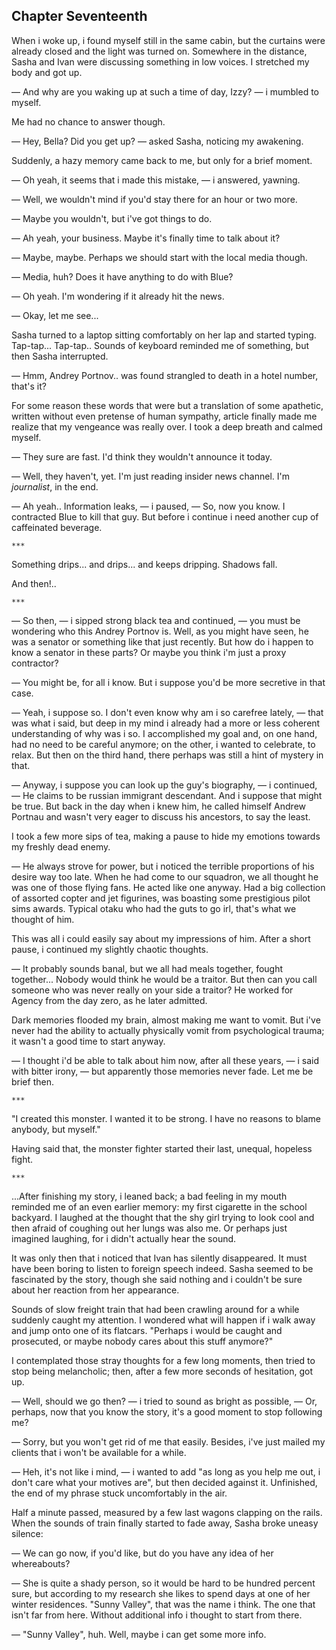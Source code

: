Chapter Seventeenth
-------------------

When i woke up, i found myself still in the same cabin, but the curtains were
already closed and the light was turned on. Somewhere in the distance, Sasha and
Ivan were discussing something in low voices. I stretched my body and got up.

— And why are you waking up at such a time of day, Izzy? — i mumbled to myself.

Me had no chance to answer though.

— Hey, Bella? Did you get up? — asked Sasha, noticing my awakening.

Suddenly, a hazy memory came back to me, but only for a brief moment.

— Oh yeah, it seems that i made this mistake, — i answered, yawning.

— Well, we wouldn't mind if you'd stay there for an hour or two more.

— Maybe you wouldn't, but i've got things to do.

— Ah yeah, your business. Maybe it's finally time to talk about it?

— Maybe, maybe. Perhaps we should start with the local media though.

— Media, huh? Does it have anything to do with Blue?

— Oh yeah. I'm wondering if it already hit the news.

— Okay, let me see...

Sasha turned to a laptop sitting comfortably on her lap and started
typing. Tap-tap... Tap-tap.. Sounds of keyboard reminded me of something, but
then Sasha interrupted.

— Hmm, Andrey Portnov.. was found strangled to death in a hotel number, that's
it?

For some reason these words that were but a translation of some apathetic,
written without even pretense of human sympathy, article finally made me realize
that my vengeance was really over. I took a deep breath and calmed myself.

— They sure are fast. I'd think they wouldn't announce it today.

— Well, they haven't, yet. I'm just reading insider news channel. I'm
*journalist*, in the end.

— Ah yeah.. Information leaks, — i paused, — So, now you know. I contracted Blue
to kill that guy. But before i continue i need another cup of caffeinated
beverage.

    ***

Something drips... and drips... and keeps dripping. Shadows fall.

And then!..

    ***

— So then, — i sipped strong black tea and continued, — you must be wondering
who this Andrey Portnov is. Well, as you might have seen, he was a senator or
something like that just recently. But how do i happen to know a senator in
these parts?  Or maybe you think i'm just a proxy contractor?

— You might be, for all i know. But i suppose you'd be more secretive in that
case.

— Yeah, i suppose so. I don't even know why am i so carefree lately, — that was
what i said, but deep in my mind i already had a more or less coherent
understanding of why was i so. I accomplished my goal and, on one hand, had no
need to be careful anymore; on the other, i wanted to celebrate, to relax. But
then on the third hand, there perhaps was still a hint of mystery in that.

— Anyway, i suppose you can look up the guy's biography, — i continued, — He
claims to be russian immigrant descendant. And i suppose that might be true.
But back in the day when i knew him, he called himself Andrew Portnau and wasn't
very eager to discuss his ancestors, to say the least.

I took a few more sips of tea, making a pause to hide my emotions towards my
freshly dead enemy.

— He always strove for power, but i noticed the terrible proportions of his
desire way too late. When he had come to our squadron, we all thought he was one
of those flying fans. He acted like one anyway. Had a big collection of assorted
copter and jet figurines, was boasting some prestigious pilot sims
awards. Typical otaku who had the guts to go irl, that's what we thought of him.

This was all i could easily say about my impressions of him. After a short
pause, i continued my slightly chaotic thoughts.

— It probably sounds banal, but we all had meals together, fought together...
Nobody would think he would be a traitor. But then can you call someone who was
never really on your side a traitor? He worked for Agency from the day zero, as
he later admitted.

Dark memories flooded my brain, almost making me want to vomit. But i've never
had the ability to actually physically vomit from psychological trauma; it
wasn't a good time to start anyway.

— I thought i'd be able to talk about him now, after all these years, — i said
with bitter irony, — but apparently those memories never fade. Let me be brief
then.

    ***

"I created this monster. I wanted it to be strong. I have no reasons to blame
anybody, but myself."

Having said that, the monster fighter started their last, unequal, hopeless
fight.

    ***

...After finishing my story, i leaned back; a bad feeling in my mouth reminded me
of an even earlier memory: my first cigarette in the school backyard. I laughed
at the thought that the shy girl trying to look cool and then afraid of coughing
out her lungs was also me. Or perhaps just imagined laughing, for i didn't
actually hear the sound.

It was only then that i noticed that Ivan has silently disappeared. It must have
been boring to listen to foreign speech indeed. Sasha seemed to be fascinated by
the story, though she said nothing and i couldn't be sure about her reaction
from her appearance.

Sounds of slow freight train that had been crawling around for a while suddenly
caught my attention. I wondered what will happen if i walk away and jump onto
one of its flatcars. "Perhaps i would be caught and prosecuted, or maybe nobody
cares about this stuff anymore?"

I contemplated those stray thoughts for a few long moments, then tried to stop
being melancholic; then, after a few more seconds of hesitation, got up.

— Well, should we go then? — i tried to sound as bright as possible, — Or,
perhaps, now that you know the story, it's a good moment to stop following me?

— Sorry, but you won't get rid of me that easily. Besides, i've just mailed my
clients that i won't be available for a while.

— Heh, it's not like i mind, — i wanted to add "as long as you help me out, i
don't care what your motives are", but then decided against it. Unfinished, the
end of my phrase stuck uncomfortably in the air.

Half a minute passed, measured by a few last wagons clapping on the rails. When
the sounds of train finally started to fade away, Sasha broke uneasy silence:

— We can go now, if you'd like, but do you have any idea of her whereabouts?

— She is quite a shady person, so it would be hard to be hundred percent sure,
but according to my research she likes to spend days at one of her winter
residences. "Sunny Valley", that was the name i think. The one that isn't far
from here. Without additional info i thought to start from there.

— "Sunny Valley", huh. Well, maybe i can get some more info.
